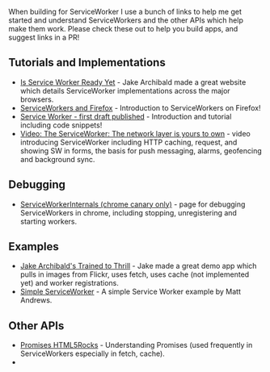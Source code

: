 When building for ServiceWorker I use a bunch of links to help me get started and understand ServiceWorkers and the other APIs which help make them work. Please check these out to help you build apps, and suggest links in a PR!

## Tutorials and Implementations

* [Is Service Worker Ready Yet](https://jakearchibald.github.io/isserviceworkerready/) - Jake Archibald made a great website which details ServiceWorker implementations across the major browsers.
* [ServiceWorkers and Firefox](https://hacks.mozilla.org/2014/06/serviceworkers-and-firefox/) - Introduction to ServiceWorkers on Firefox!
* [Service Worker - first draft published](http://jakearchibald.com/2014/service-worker-first-draft/) - Introduction and tutorial including code snippets!
* [Video: The ServiceWorker: The network layer is yours to own](https://www.youtube.com/watch?v=4uQMl7mFB6g) - video introducing ServiceWorker including HTTP caching, request, and showing SW in forms, the basis for push messaging, alarms, geofencing and background sync.

## Debugging

* [ServiceWorkerInternals (chrome canary only)](chrome://serviceworker-internals/) - page for debugging ServiceWorkers in chrome, including stopping, unregistering and starting workers.

## Examples

* [Jake Archibald's Trained to Thrill](https://jakearchibald.github.io/trained-to-thrill/) - Jake made a great demo app which pulls in images from Flickr, uses fetch, uses cache (not implemented yet) and worker registrations.
* [Simple ServiceWorker](https://github.com/matthew-andrews/serviceworker-simple) - A simple Service Worker example by Matt Andrews.

## Other APIs

* [Promises HTML5Rocks](http://www.html5rocks.com/en/tutorials/es6/promises/) - Understanding Promises (used frequently in ServiceWorkers especially in fetch, cache). 
* 



